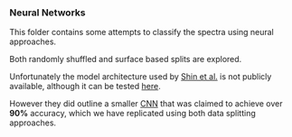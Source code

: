 ### **Neural Networks**

This folder contains some attempts to classify the spectra using neural approaches.

Both randomly shuffled and surface based splits are explored.

Unfortunately the model architecture used by [Shin et al.](https://pubs.acs.org/doi/full/10.1021/acsnano.9b09119) is not publicly available, although it can be tested [here](https://github.com/Hyunkushin/OTMC_NatComm/tree/master).

However they did outline a smaller [CNN](https://pubs.acs.org/doi/suppl/10.1021/acsnano.9b09119/suppl_file/nn9b09119_si_001.pdf) that was claimed to achieve over **90%** accuracy, which we have replicated using both data splitting approaches.
